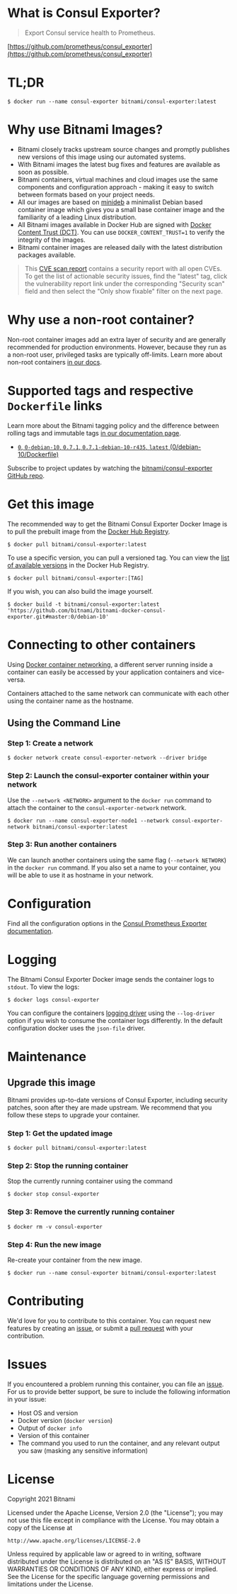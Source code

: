 # What is Consul Exporter?

> Export Consul service health to Prometheus.

[https://github.com/prometheus/consul_exporter](https://github.com/prometheus/consul_exporter)

# TL;DR

```console
$ docker run --name consul-exporter bitnami/consul-exporter:latest
```

# Why use Bitnami Images?

* Bitnami closely tracks upstream source changes and promptly publishes new versions of this image using our automated systems.
* With Bitnami images the latest bug fixes and features are available as soon as possible.
* Bitnami containers, virtual machines and cloud images use the same components and configuration approach - making it easy to switch between formats based on your project needs.
* All our images are based on [minideb](https://github.com/bitnami/minideb) a minimalist Debian based container image which gives you a small base container image and the familiarity of a leading Linux distribution.
* All Bitnami images available in Docker Hub are signed with [Docker Content Trust (DCT)](https://docs.docker.com/engine/security/trust/content_trust/). You can use `DOCKER_CONTENT_TRUST=1` to verify the integrity of the images.
* Bitnami container images are released daily with the latest distribution packages available.

> This [CVE scan report](https://quay.io/repository/bitnami/consul-exporter?tab=tags) contains a security report with all open CVEs. To get the list of actionable security issues, find the "latest" tag, click the vulnerability report link under the corresponding "Security scan" field and then select the "Only show fixable" filter on the next page.

# Why use a non-root container?

Non-root container images add an extra layer of security and are generally recommended for production environments. However, because they run as a non-root user, privileged tasks are typically off-limits. Learn more about non-root containers [in our docs](https://docs.bitnami.com/tutorials/work-with-non-root-containers/).

# Supported tags and respective `Dockerfile` links

Learn more about the Bitnami tagging policy and the difference between rolling tags and immutable tags [in our documentation page](https://docs.bitnami.com/tutorials/understand-rolling-tags-containers/).


* [`0`, `0-debian-10`, `0.7.1`, `0.7.1-debian-10-r435`, `latest` (0/debian-10/Dockerfile)](https://github.com/bitnami/bitnami-docker-consul-exporter/blob/0.7.1-debian-10-r435/0/debian-10/Dockerfile)

Subscribe to project updates by watching the [bitnami/consul-exporter GitHub repo](https://github.com/bitnami/bitnami-docker-consul-exporter).

# Get this image

The recommended way to get the Bitnami Consul Exporter Docker Image is to pull the prebuilt image from the [Docker Hub Registry](https://hub.docker.com/r/bitnami/consul-exporter).

```console
$ docker pull bitnami/consul-exporter:latest
```

To use a specific version, you can pull a versioned tag. You can view the [list of available versions](https://hub.docker.com/r/bitnami/consul-exporter/tags/) in the Docker Hub Registry.

```console
$ docker pull bitnami/consul-exporter:[TAG]
```

If you wish, you can also build the image yourself.

```console
$ docker build -t bitnami/consul-exporter:latest 'https://github.com/bitnami/bitnami-docker-consul-exporter.git#master:0/debian-10'
```

# Connecting to other containers

Using [Docker container networking](https://docs.docker.com/engine/userguide/networking/), a different server running inside a container can easily be accessed by your application containers and vice-versa.

Containers attached to the same network can communicate with each other using the container name as the hostname.

## Using the Command Line

### Step 1: Create a network

```console
$ docker network create consul-exporter-network --driver bridge
```

### Step 2: Launch the consul-exporter container within your network

Use the `--network <NETWORK>` argument to the `docker run` command to attach the container to the `consul-exporter-network` network.

```console
$ docker run --name consul-exporter-node1 --network consul-exporter-network bitnami/consul-exporter:latest
```

### Step 3: Run another containers

We can launch another containers using the same flag (`--network NETWORK`) in the `docker run` command. If you also set a name to your container, you will be able to use it as hostname in your network.

# Configuration

Find all the configuration options in the [Consul Prometheus Exporter documentation](https://github.com/prometheus/consul_exporter#flags).

# Logging

The Bitnami Consul Exporter Docker image sends the container logs to `stdout`. To view the logs:

```console
$ docker logs consul-exporter
```

You can configure the containers [logging driver](https://docs.docker.com/engine/admin/logging/overview/) using the `--log-driver` option if you wish to consume the container logs differently. In the default configuration docker uses the `json-file` driver.

# Maintenance

## Upgrade this image

Bitnami provides up-to-date versions of Consul Exporter, including security patches, soon after they are made upstream. We recommend that you follow these steps to upgrade your container.

### Step 1: Get the updated image

```console
$ docker pull bitnami/consul-exporter:latest
```

### Step 2: Stop the running container

Stop the currently running container using the command

```console
$ docker stop consul-exporter
```

### Step 3: Remove the currently running container

```console
$ docker rm -v consul-exporter
```

### Step 4: Run the new image

Re-create your container from the new image.

```console
$ docker run --name consul-exporter bitnami/consul-exporter:latest
```

# Contributing

We'd love for you to contribute to this container. You can request new features by creating an [issue](https://github.com/bitnami/bitnami-docker-consul-exporter/issues), or submit a [pull request](https://github.com/bitnami/bitnami-docker-consul-exporter/pulls) with your contribution.

# Issues

If you encountered a problem running this container, you can file an [issue](https://github.com/bitnami/bitnami-docker-consul-exporter/issues/new). For us to provide better support, be sure to include the following information in your issue:

- Host OS and version
- Docker version (`docker version`)
- Output of `docker info`
- Version of this container
- The command you used to run the container, and any relevant output you saw (masking any sensitive information)

# License

Copyright 2021 Bitnami

Licensed under the Apache License, Version 2.0 (the "License");
you may not use this file except in compliance with the License.
You may obtain a copy of the License at

    http://www.apache.org/licenses/LICENSE-2.0

Unless required by applicable law or agreed to in writing, software
distributed under the License is distributed on an "AS IS" BASIS,
WITHOUT WARRANTIES OR CONDITIONS OF ANY KIND, either express or implied.
See the License for the specific language governing permissions and
limitations under the License.
